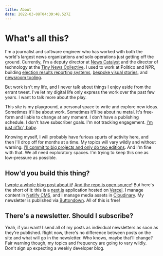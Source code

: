 ```yaml
---
title: About
date: 2022-03-08T04:39:48.527Z
---
```

# What's all this?

I'm a journalist and software engineer who has worked with both the world's largest news organizations and solo operations just getting off the ground. Currently, I'm a deputy director at [News Catalyst](https://newscatalyst.org) and the director of technology at the [Tiny News Collective](https://tinynewsco.org). I used to work at Politico and NPR, building [election results reporting systems](https://www.politico.com/election-results/2018/house/), [bespoke visual stories](https://apps.npr.org/life-after-death/), and [newsroom tooling](https://github.com/nprapps/lunchbox).

But work isn't my life, and I never talk about things I enjoy aside from the errant tweet. I've let my digital life only express the work over the past few years. I want to talk more about the play.

This site is my playground, a personal space to write and explore new ideas. Sometimes it'll be about work. Sometimes it'll be about nu metal. It's free-form and liable to change at any moment. I don't have a publishing schedule. I don't have subscriber goals. I'm not tracking engagement. [I'm just riffin', baby](https://twitter.com/rich_hofmann/status/1329306619700785155?lang=en).

Knowing myself, I will probably have furious spurts of activity here, and then I'll drop off for months at a time. My topics will vary wildly and without warning. [I'll commit to big projects and only do two editions](https://www.theringer.com/music/2019/7/15/20691544/sufjan-stevens-50-states-illinois-michigan-seven-swans-indie-folk-pitchfork). And I'm fine with that. We all need exploratory spaces. I'm trying to keep this one as low-pressure as possible.

## How'd you build this thing?

[I wrote a whole blog post about it](http://localhost:3000/blog/post/2022/03/10/how-i-built-this-website)! [And the repo is open source](https://github.com/TylerFisher/blog)! But here's the short of it: this is a [next.js](https://nextjs.org) application hosted on [Vercel](https://vercel.com). I manage content in [Netlify CMS](https://netlifycms.org), and I manage media assets in [Cloudinary](https://cloudinary.com). My newsletter is published via [Buttondown](https://buttondown.email). All of this is free!

## There's a newsletter. Should I subscribe?

Yeah, if you want! I send all of my posts as individual newsletters as soon as they're published. Right now, there's no difference between posts on the site and what will go in the newsletter. Who knows, maybe that'll change? Fair warning though, my topics and frequency are going to vary wildly. Don't sign up expecting a weekly developer blog.
